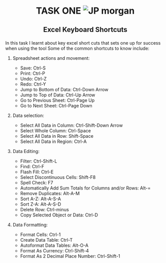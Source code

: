 # <p align="center" style="margin-top: 0px;"> TASK ONE ![JP morgan](https://github.com/ellaclauz/JP_MORGAN_EXCEL_SKILL/assets/100838547/e6a7faef-81b4-4e92-9e1d-e541b74acb3f)
## <p align="center">  Excel Keyboard Shortcuts
In this task I learnt about key excel short cuts that sets one up for success when using the tool
Some of the common shortcuts to know include:

1. Spreadsheet actions and movement:
   * Save: Ctrl-S
   * Print: Ctrl-P
   * Undo: Ctrl-Z
   * Redo: Ctrl-Y
   * Jump to Bottom of Data: Ctrl-Down Arrow
   * Jump to Top of Data: Ctrl-Up Arrow
   * Go to Previous Sheet: Ctrl-Page Up
   * Go to Next Sheet: Ctrl-Page Down
  
2. Data selection:
   * Select All Data in Column: Ctrl-Shift-Down Arrow 
   * Select Whole Column: Ctrl-Space
   * Select All Data in Row: Shift-Space
   * Select All Data in Region: Ctrl-A
  
3. Data Editing:
   * Filter: Ctrl-Shift-L  
   * Find: Ctrl-F
   * Flash Fill: Ctrl-E
   * Select Discontinuous Cells:  Shift-F8
   * Spell Check: F7
   * Automatically Add Sum Totals for Columns and/or Rows: Alt-=
   * Remove Duplicates: Alt-A-M
   * Sort A-Z: Alt-A-S-A
   * Sort Z-A: Alt-A-S-D
   * Delete Row: Ctrl-minus
   * Copy Selected Object or Data: Ctrl-D
  
4. Data Formatting:
   * Format Cells: Ctrl-1
   * Create Data Table: Ctrl-T
   * Autoformat Data Tables: Alt-O-A
   * Format As Currency: Ctrl-Shift-4
   * Format As 2 Decimal Place Number: Ctrl-Shift-1
  

